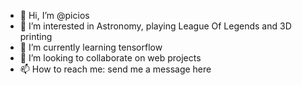 - 👋 Hi, I’m @picios
- 👀 I’m interested in Astronomy, playing League Of Legends and 3D printing
- 🌱 I’m currently learning tensorflow
- 💞️ I’m looking to collaborate on web projects
- 📫 How to reach me: send me a message here

<!---
picios/picios is a ✨ special ✨ repository because its `README.md` (this file) appears on your GitHub profile.
You can click the Preview link to take a look at your changes.
--->
